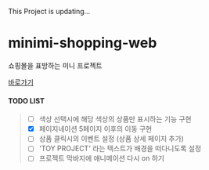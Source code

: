 This Project is updating...

# minimi-shopping-web    
    
쇼핑몰을 표방하는 미니 프로젝트    
    
[바로가기](https://bear-bear-bear.github.io/minimi-shopping-web/)

#### TODO LIST
> - [ ] 색상 선택시에 해당 색상의 상품만 표시하는 기능 구현       
> - [X] 페이지네이션 5페이지 이후의 이동 구현         
> - [ ] 상품 클릭시의 이벤트 설정 (상품 상세 페이지 추가)     
> - [ ] 'TOY PROJECT' 라는 텍스트가 배경을 떠다니도록 설정            
> - [ ] 프로젝트 막바지에 애니메이션 다시 on 하기     